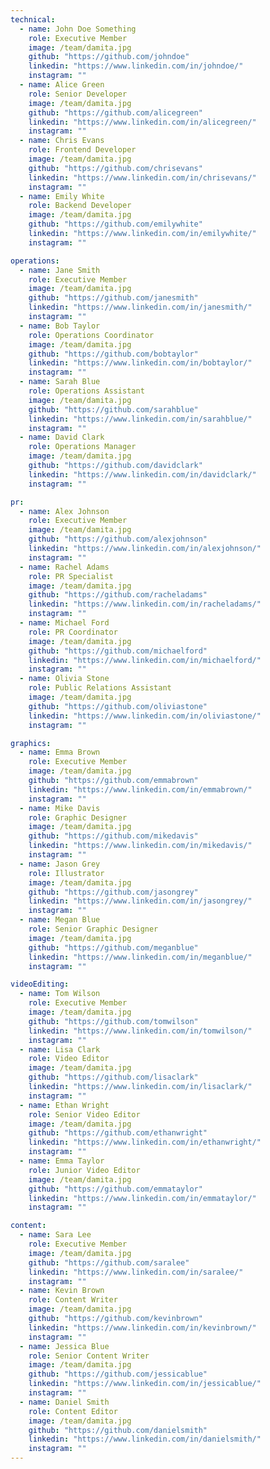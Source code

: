 ```yaml
---
technical:
  - name: John Doe Something
    role: Executive Member
    image: /team/damita.jpg
    github: "https://github.com/johndoe"
    linkedin: "https://www.linkedin.com/in/johndoe/"
    instagram: ""
  - name: Alice Green
    role: Senior Developer
    image: /team/damita.jpg
    github: "https://github.com/alicegreen"
    linkedin: "https://www.linkedin.com/in/alicegreen/"
    instagram: ""
  - name: Chris Evans
    role: Frontend Developer
    image: /team/damita.jpg
    github: "https://github.com/chrisevans"
    linkedin: "https://www.linkedin.com/in/chrisevans/"
    instagram: ""
  - name: Emily White
    role: Backend Developer
    image: /team/damita.jpg
    github: "https://github.com/emilywhite"
    linkedin: "https://www.linkedin.com/in/emilywhite/"
    instagram: ""

operations:
  - name: Jane Smith
    role: Executive Member
    image: /team/damita.jpg
    github: "https://github.com/janesmith"
    linkedin: "https://www.linkedin.com/in/janesmith/"
    instagram: ""
  - name: Bob Taylor
    role: Operations Coordinator
    image: /team/damita.jpg
    github: "https://github.com/bobtaylor"
    linkedin: "https://www.linkedin.com/in/bobtaylor/"
    instagram: ""
  - name: Sarah Blue
    role: Operations Assistant
    image: /team/damita.jpg
    github: "https://github.com/sarahblue"
    linkedin: "https://www.linkedin.com/in/sarahblue/"
    instagram: ""
  - name: David Clark
    role: Operations Manager
    image: /team/damita.jpg
    github: "https://github.com/davidclark"
    linkedin: "https://www.linkedin.com/in/davidclark/"
    instagram: ""

pr:
  - name: Alex Johnson
    role: Executive Member
    image: /team/damita.jpg
    github: "https://github.com/alexjohnson"
    linkedin: "https://www.linkedin.com/in/alexjohnson/"
    instagram: ""
  - name: Rachel Adams
    role: PR Specialist
    image: /team/damita.jpg
    github: "https://github.com/racheladams"
    linkedin: "https://www.linkedin.com/in/racheladams/"
    instagram: ""
  - name: Michael Ford
    role: PR Coordinator
    image: /team/damita.jpg
    github: "https://github.com/michaelford"
    linkedin: "https://www.linkedin.com/in/michaelford/"
    instagram: ""
  - name: Olivia Stone
    role: Public Relations Assistant
    image: /team/damita.jpg
    github: "https://github.com/oliviastone"
    linkedin: "https://www.linkedin.com/in/oliviastone/"
    instagram: ""

graphics:
  - name: Emma Brown
    role: Executive Member
    image: /team/damita.jpg
    github: "https://github.com/emmabrown"
    linkedin: "https://www.linkedin.com/in/emmabrown/"
    instagram: ""
  - name: Mike Davis
    role: Graphic Designer
    image: /team/damita.jpg
    github: "https://github.com/mikedavis"
    linkedin: "https://www.linkedin.com/in/mikedavis/"
    instagram: ""
  - name: Jason Grey
    role: Illustrator
    image: /team/damita.jpg
    github: "https://github.com/jasongrey"
    linkedin: "https://www.linkedin.com/in/jasongrey/"
    instagram: ""
  - name: Megan Blue
    role: Senior Graphic Designer
    image: /team/damita.jpg
    github: "https://github.com/meganblue"
    linkedin: "https://www.linkedin.com/in/meganblue/"
    instagram: ""

videoEditing:
  - name: Tom Wilson
    role: Executive Member
    image: /team/damita.jpg
    github: "https://github.com/tomwilson"
    linkedin: "https://www.linkedin.com/in/tomwilson/"
    instagram: ""
  - name: Lisa Clark
    role: Video Editor
    image: /team/damita.jpg
    github: "https://github.com/lisaclark"
    linkedin: "https://www.linkedin.com/in/lisaclark/"
    instagram: ""
  - name: Ethan Wright
    role: Senior Video Editor
    image: /team/damita.jpg
    github: "https://github.com/ethanwright"
    linkedin: "https://www.linkedin.com/in/ethanwright/"
    instagram: ""
  - name: Emma Taylor
    role: Junior Video Editor
    image: /team/damita.jpg
    github: "https://github.com/emmataylor"
    linkedin: "https://www.linkedin.com/in/emmataylor/"
    instagram: ""

content:
  - name: Sara Lee
    role: Executive Member
    image: /team/damita.jpg
    github: "https://github.com/saralee"
    linkedin: "https://www.linkedin.com/in/saralee/"
    instagram: ""
  - name: Kevin Brown
    role: Content Writer
    image: /team/damita.jpg
    github: "https://github.com/kevinbrown"
    linkedin: "https://www.linkedin.com/in/kevinbrown/"
    instagram: ""
  - name: Jessica Blue
    role: Senior Content Writer
    image: /team/damita.jpg
    github: "https://github.com/jessicablue"
    linkedin: "https://www.linkedin.com/in/jessicablue/"
    instagram: ""
  - name: Daniel Smith
    role: Content Editor
    image: /team/damita.jpg
    github: "https://github.com/danielsmith"
    linkedin: "https://www.linkedin.com/in/danielsmith/"
    instagram: ""
---
```

